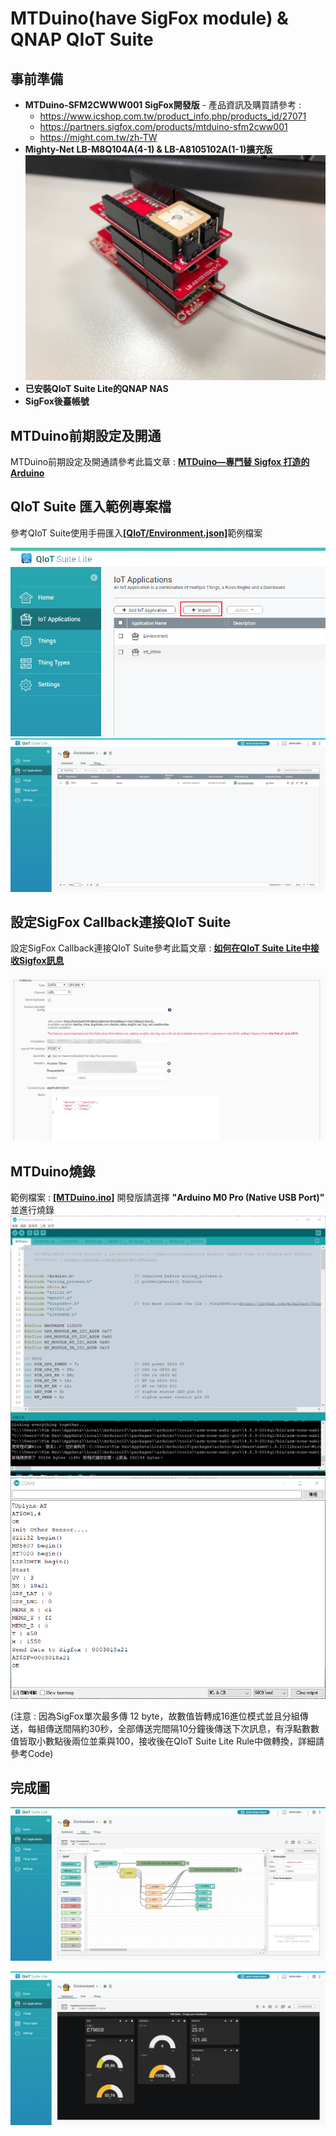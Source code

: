 # MTDuino(have SigFox module) & QNAP QIoT Suite

## 事前準備

* **MTDuino-SFM2CWWW001 SigFox開發版** - 
    產品資訊及購買請參考 : 
    * https://www.icshop.com.tw/product_info.php/products_id/27071
    * https://partners.sigfox.com/products/mtduino-sfm2cww001
    * https://might.com.tw/zh-TW
* **Mighty-Net LB-M8Q104A(4-1) & LB-A8105102A(1-1)擴充版**
    ![](assets/RpGz7Pz.jpg)
* **已安裝QIoT Suite Lite的QNAP NAS**
* **SigFox後臺帳號** 

## MTDuino前期設定及開通
MTDuino前期設定及開通請參考此篇文章 : [**MTDuino—專門替 Sigfox 打造的 Arduino**](https://makerpro.cc/2019/02/mtduino-as-an-arduino-and-sigfox-connectivity-module/)

## QIoT Suite 匯入範例專案檔
參考QIoT Suite使用手冊匯入[**[QIoT/Environment.json]**](./QIoT/Environment.json)範例檔案

![](assets/soU87bq.png)
![](assets/kLBDEED.png)

## 設定SigFox Callback連接QIoT Suite
設定SigFox Callback連接QIoT Suite參考此篇文章 : [**如何在QIoT Suite Lite中接收Sigfox訊息**](https://qiot.qnap.com/blog/2018/01/31/%E5%A6%82%E4%BD%95%E5%9C%A8qiot-suite-lite%E4%B8%AD%E6%8E%A5%E6%94%B6sigfox%E8%A8%8A%E6%81%AF/)

![](assets/a68F9KA.png)

## MTDuino燒錄
範例檔案 : [**[MTDuino.ino]**](./MTDuino/MTDuino.ino)
開發版請選擇 **"Arduino M0 Pro (Native USB Port)"** 並進行燒錄
![](assets/2fQRCHA.png)
![](assets/Hc27YYT.png)

(注意 : 因為SigFox單次最多傳 12 byte，故數值皆轉成16進位模式並且分組傳送，每組傳送間隔約30秒，全部傳送完間隔10分鐘後傳送下次訊息，有浮點數數值皆取小數點後兩位並乘與100，接收後在QIoT Suite Lite Rule中做轉換，詳細請參考Code)

## 完成圖
![](assets/8QGePgS.png)

![](assets/mXhxvo0.png)


